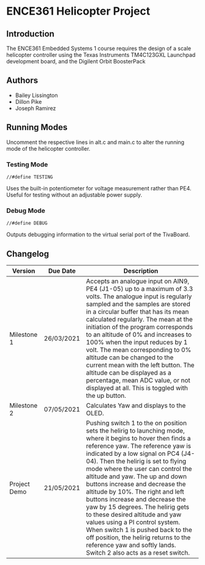 # ENCE361 Helicopter Project

## Introduction
The ENCE361 Embedded Systems 1 course requires the design of a scale helicopter controller using the Texas Instruments TM4C123GXL Launchpad development board, and the Digilent Orbit BoosterPack 
## Authors
- Bailey Lissington
- Dillon Pike
- Joseph Ramirez

## Running Modes
Uncomment the respective lines in alt.c and main.c to alter the running mode of the helicopter controller.
### Testing Mode
```
//#define TESTING
```
Uses the built-in potentiometer for voltage measurement rather than PE4. Useful for testing without an adjustable power supply.
### Debug Mode
```
//#define DEBUG
```
Outputs debugging information to the virtual serial port of the TivaBoard.
## Changelog

| Version | Due Date | Description
| ----------- | ----------- | ----------- |
| Milestone 1 | 26/03/2021 | Accepts an analogue input on AIN9, PE4 (J1-05) up to a maximum of 3.3 volts. The analogue input is regularly sampled and the samples are stored in a circular buffer that has its mean calculated regularly. The mean at the initiation of the program corresponds to an altitude of 0% and increases to 100% when the input reduces by 1 volt. The mean corresponding to 0% altitude can be changed to the current mean with the left button.  The altitude can be displayed as a percentage, mean ADC value, or not displayed at all. This is toggled with the up button. |
| Milestone 2 | 07/05/2021 | Calculates Yaw and displays to the OLED. |
| Project Demo | 21/05/2021 | Pushing switch 1 to the on position sets the helirig to launching mode, where it begins to hover then finds a reference yaw. The reference yaw is indicated by a low signal on PC4 (J4-04). Then the helirig is set to flying mode where the user can control the altitude and yaw. The up and down buttons increase and decrease the altitude by 10%. The right and left buttons increase and decrease the yaw by 15 degrees. The helirig gets to these desired altitude and yaw values using a PI control system. When switch 1 is pushed back to the off position, the helirig returns to the reference yaw and softly lands. Switch 2 also acts as a reset switch. |
